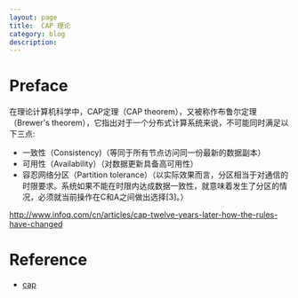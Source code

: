 ```yaml
---
layout: page
title:	CAP 理论
category: blog
description: 
---
```

# Preface
在理论计算机科学中，CAP定理（CAP theorem），又被称作布鲁尔定理（Brewer's theorem），它指出对于一个分布式计算系统来说，不可能同时满足以下三点:

- 一致性（Consistency)（等同于所有节点访问同一份最新的数据副本）
- 可用性（Availability）（对数据更新具备高可用性）
- 容忍网络分区（Partition tolerance）（以实际效果而言，分区相当于对通信的时限要求。系统如果不能在时限内达成数据一致性，就意味着发生了分区的情况，必须就当前操作在C和A之间做出选择[3]。）

http://www.infoq.com/cn/articles/cap-twelve-years-later-how-the-rules-have-changed

# Reference
- [cap]

[cap]: http://zh.wikipedia.org/wiki/CAP%E5%AE%9A%E7%90%86
